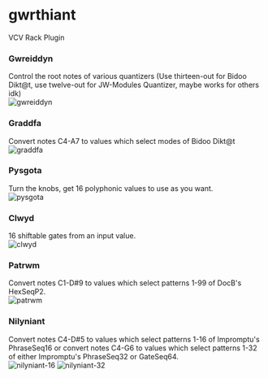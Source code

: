# gwrthiant
VCV Rack Plugin

### Gwreiddyn  
Control the root notes of various quantizers (Use thirteen-out for Bidoo Dikt@t, use twelve-out for JW-Modules Quantizer, maybe works for others idk)  
![gwreiddyn](https://github.com/dustractor/gwrthiant/blob/main/img/gwreiddyn.png)

### Graddfa
Convert notes C4-A7 to values which select modes of Bidoo Dikt@t  
![graddfa](https://github.com/dustractor/gwrthiant/blob/main/img/graddfa.gif)

### Pysgota  
Turn the knobs, get 16 polyphonic values to use as you want.  
![pysgota](https://github.com/dustractor/gwrthiant/blob/main/img/pysgota.png)

### Clwyd  
16 shiftable gates from an input value.  
![clwyd](https://github.com/dustractor/gwrthiant/blob/main/img/clwyd.png)

### Patrwm
Convert notes C1-D#9 to values which select patterns 1-99 of DocB's HexSeqP2.  
![patrwm](https://github.com/dustractor/gwrthiant/blob/main/img/patrwm.png)

### Nilyniant
Convert notes C4-D#5 to values which select patterns 1-16 of Impromptu's PhraseSeq16 or convert notes C4-G6 to values which select patterns 1-32 of either Impromptu's PhraseSeq32 or GateSeq64.  
![nilyniant-16](https://github.com/dustractor/gwrthiant/blob/main/img/nilyniant16.png)
![nilyniant-32](https://github.com/dustractor/gwrthiant/blob/main/img/nilyniant32.png)

